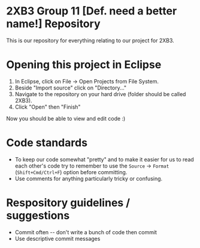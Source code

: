 # 2XB3 Group 11 [Def. need a better name!] Repository
This is our repository for everything relating to our project for 2XB3.

# Opening this project in Eclipse
1. In Eclipse, click on File -> Open Projects from File System.
2. Beside "Import source" click on "Directory..."
3. Navigate to the repository on your hard drive (folder should be called 2XB3).
4. Click "Open" then "Finish"

Now you should be able to view and edit code :)

# Code standards
* To keep our code somewhat "pretty" and to make it easier for us to 
read each other's code try to remember to use the `Source` -> `Format` 
(`Shift+Cmd/Ctrl+F`) option before committing.
* Use comments for anything particularly tricky or confusing.

# Respository guidelines / suggestions 
* Commit often -- don't write a bunch of code then commit
* Use descriptive commit messages
